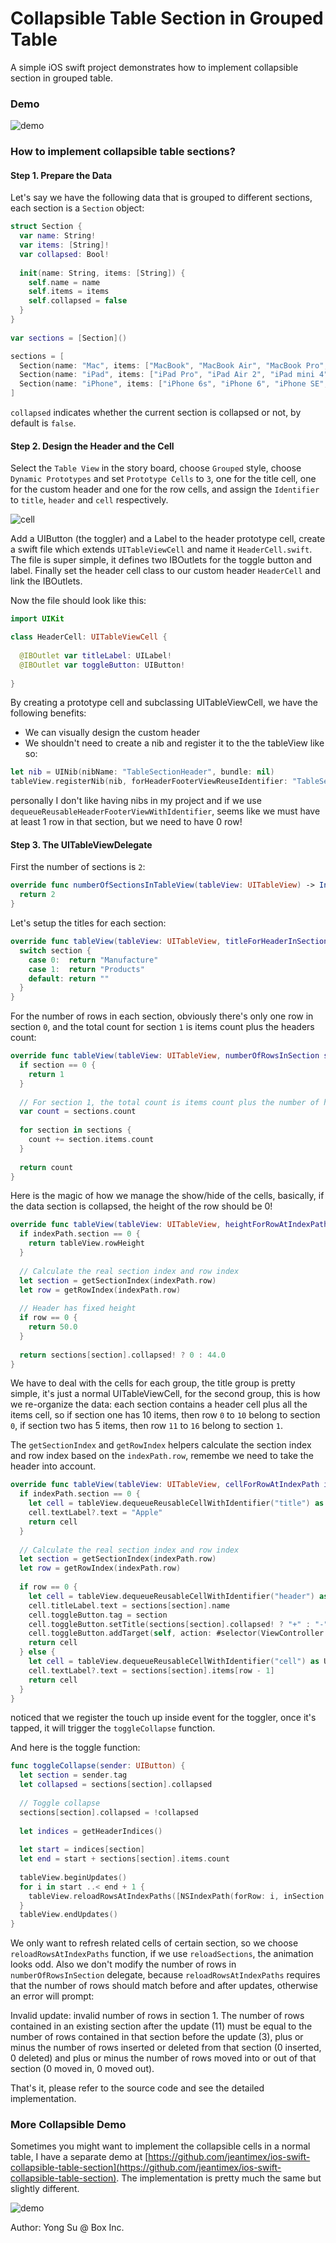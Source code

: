 # Collapsible Table Section in Grouped Table
A simple iOS swift project demonstrates how to implement collapsible section in grouped table.

### Demo ###
![demo](screenshots/demo.gif)<br />

### How to implement collapsible table sections? ###

#### Step 1. Prepare the Data ####

Let's say we have the following data that is grouped to different sections, each section is a `Section` object:

```swift
struct Section {
  var name: String!
  var items: [String]!
  var collapsed: Bool!
    
  init(name: String, items: [String]) {
    self.name = name
    self.items = items
    self.collapsed = false
  }
}
    
var sections = [Section]()

sections = [
  Section(name: "Mac", items: ["MacBook", "MacBook Air", "MacBook Pro", "iMac", "Mac Pro", "Mac mini", "Accessories", "OS X El Capitan"]),
  Section(name: "iPad", items: ["iPad Pro", "iPad Air 2", "iPad mini 4", "Accessories"]),
  Section(name: "iPhone", items: ["iPhone 6s", "iPhone 6", "iPhone SE", "Accessories"])
]
```
`collapsed` indicates whether the current section is collapsed or not, by default is `false`.

#### Step 2. Design the Header and the Cell ####

Select the `Table View` in the story board, choose `Grouped` style, choose `Dynamic Prototypes` and set `Prototype Cells` to `3`, one for the title cell, one for the custom header and one for the row cells, and assign the `Identifier` to `title`, `header` and `cell` respectively.

![cell](screenshots/cells.png)<br />

Add a UIButton (the toggler) and a Label to the header prototype cell, create a swift file which extends `UITableViewCell` and name it `HeaderCell.swift`. The file is super simple, it defines two IBOutlets for the toggle button and label. Finally set the header cell class to our custom header `HeaderCell` and link the IBOutlets.

Now the file should look like this:

```swift
import UIKit

class HeaderCell: UITableViewCell {
    
  @IBOutlet var titleLabel: UILabel!
  @IBOutlet var toggleButton: UIButton!
    
}
```

By creating a prototype cell and subclassing UITableViewCell, we have the following benefits:
* We can visually design the custom header
* We shouldn't need to create a nib and register it to the the tableView like so:

```swift
let nib = UINib(nibName: "TableSectionHeader", bundle: nil)
tableView.registerNib(nib, forHeaderFooterViewReuseIdentifier: "TableSectionHeader")
```

personally I don't like having nibs in my project and if we use `dequeueReusableHeaderFooterViewWithIdentifier`, seems like we must have at least 1 row in that section, but we need to have 0 row!

#### Step 3. The UITableViewDelegate  ####

First the number of sections is `2`:

```swift
override func numberOfSectionsInTableView(tableView: UITableView) -> Int {
  return 2
}
```

Let's setup the titles for each section:

```swift
override func tableView(tableView: UITableView, titleForHeaderInSection section: Int) -> String? {
  switch section {
    case 0:  return "Manufacture"
    case 1:  return "Products"
    default: return ""
  }
}
```

For the number of rows in each section, obviously there's only one row in section `0`, and the total count for section `1` is items count plus the headers count:

```swift
override func tableView(tableView: UITableView, numberOfRowsInSection section: Int) -> Int {
  if section == 0 {
    return 1
  }
  
  // For section 1, the total count is items count plus the number of headers
  var count = sections.count
  
  for section in sections {
    count += section.items.count
  }
  
  return count
}
```

Here is the magic of how we manage the show/hide of the cells, basically, if the data section is collapsed, the height of the row should be 0!

```swift
override func tableView(tableView: UITableView, heightForRowAtIndexPath indexPath: NSIndexPath) -> CGFloat {
  if indexPath.section == 0 {
    return tableView.rowHeight
  }
  
  // Calculate the real section index and row index
  let section = getSectionIndex(indexPath.row)
  let row = getRowIndex(indexPath.row)
  
  // Header has fixed height
  if row == 0 {
    return 50.0
  }
  
  return sections[section].collapsed! ? 0 : 44.0
}
```

We have to deal with the cells for each group, the title group is pretty simple, it's just a normal UITableViewCell, for the second group, this is how we re-organize the data: each section contains a header cell plus all the items cell, so if section one has 10 items, then row `0` to `10` belong to section `0`, if section two has 5 items, then row `11` to `16` belong to section `1`.

The `getSectionIndex` and `getRowIndex` helpers calculate the section index and row index based on the `indexPath.row`, remembe we need to take the header into account.

```swift
override func tableView(tableView: UITableView, cellForRowAtIndexPath indexPath: NSIndexPath) -> UITableViewCell {
  if indexPath.section == 0 {
    let cell = tableView.dequeueReusableCellWithIdentifier("title") as UITableViewCell!
    cell.textLabel?.text = "Apple"
    return cell
  }
  
  // Calculate the real section index and row index
  let section = getSectionIndex(indexPath.row)
  let row = getRowIndex(indexPath.row)
  
  if row == 0 {
    let cell = tableView.dequeueReusableCellWithIdentifier("header") as! HeaderCell
    cell.titleLabel.text = sections[section].name
    cell.toggleButton.tag = section
    cell.toggleButton.setTitle(sections[section].collapsed! ? "+" : "-", forState: .Normal)
    cell.toggleButton.addTarget(self, action: #selector(ViewController.toggleCollapse), forControlEvents: .TouchUpInside)
    return cell
  } else {
    let cell = tableView.dequeueReusableCellWithIdentifier("cell") as UITableViewCell!
    cell.textLabel?.text = sections[section].items[row - 1]
    return cell
  }
}
```

noticed that we register the touch up inside event for the toggler, once it's tapped, it will trigger the `toggleCollapse` function.

And here is the toggle function:

```swift
func toggleCollapse(sender: UIButton) {
  let section = sender.tag
  let collapsed = sections[section].collapsed
  
  // Toggle collapse
  sections[section].collapsed = !collapsed
  
  let indices = getHeaderIndices()
  
  let start = indices[section]
  let end = start + sections[section].items.count
  
  tableView.beginUpdates()
  for i in start ..< end + 1 {
    tableView.reloadRowsAtIndexPaths([NSIndexPath(forRow: i, inSection: 1)], withRowAnimation: .Automatic)
  }
  tableView.endUpdates()
}
```

We only want to refresh related cells of certain section, so we choose `reloadRowsAtIndexPaths` function, if we use `reloadSections`, the animation looks odd. Also we don't modify the number of rows in `numberOfRowsInSection` delegate, because `reloadRowsAtIndexPaths` requires that the number of rows should match before and after updates, otherwise an error will prompt:

Invalid update: invalid number of rows in section 1.  The number of rows contained in an existing section after the update (11) must be equal to the number of rows contained in that section before the update (3), plus or minus the number of rows inserted or deleted from that section (0 inserted, 0 deleted) and plus or minus the number of rows moved into or out of that section (0 moved in, 0 moved out).

That's it, please refer to the source code and see the detailed implementation.

### More Collapsible Demo ###

Sometimes you might want to implement the collapsible cells in a normal table, I have a separate demo at [https://github.com/jeantimex/ios-swift-collapsible-table-section](https://github.com/jeantimex/ios-swift-collapsible-table-section). The implementation is pretty much the same but slightly different.

![demo](http://jinandsu.net/ios-swift-collapsible-table-section/demo.gif)<br />

Author: Yong Su @ Box Inc.

